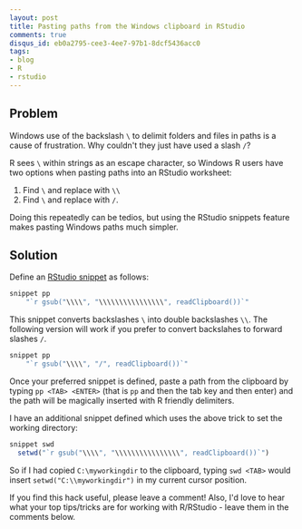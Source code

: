 ```yaml
---
layout: post
title: Pasting paths from the Windows clipboard in RStudio
comments: true
disqus_id: eb0a2795-cee3-4ee7-97b1-8dcf5436acc0
tags:
- blog
- R
- rstudio
---
```


## Problem
Windows use of the backslash `\`  to delimit folders and files in paths is a cause of frustration.  Why couldn't they just have used a slash `/`?

R sees `\` within strings as an escape character, so Windows R users have two options when pasting paths into an RStudio worksheet:

  1. Find `\` and replace with `\\`
  2. Find `\` and replace with `/`.

Doing this repeatedly can be tedios, but using the RStudio snippets feature makes pasting Windows paths much simpler.

## Solution
Define an [RStudio snippet](https://support.rstudio.com/hc/en-us/articles/204463668-Code-Snippets) as follows:

```R
snippet pp
	"`r gsub("\\\\", "\\\\\\\\\\\\\\\\", readClipboard())`"
```

This snippet converts backslashes `\` into double backslashes `\\`.  The following version will work if you prefer to convert backslahes to forward slashes `/`.

```R
snippet pp
	"`r gsub("\\\\", "/", readClipboard())`"
```

Once your preferred snippet is defined, paste a path from the clipboard by typing `pp <TAB> <ENTER>` (that is `pp` and then the tab key and then enter) and the path will be magically inserted with R friendly delimiters.

I have an additional snippet defined which uses the above trick to set the working directory:

```R
snippet swd
  setwd("`r gsub("\\\\", "\\\\\\\\\\\\\\\\", readClipboard())`")
```

So if I had copied `C:\myworkingdir` to the clipboard, typing `swd <TAB>` would insert `setwd("C:\\myworkingdir")` in my current cursor position.

If you find this hack useful, please leave a comment!  Also, I'd love to hear what your top tips/tricks are for working with R/RStudio - leave them in the comments below.
